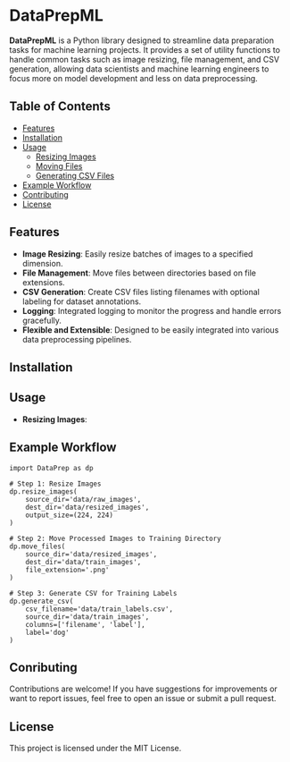 # DataPrepML

**DataPrepML** is a Python library designed to streamline data preparation tasks for machine learning projects. It provides a set of utility functions to handle common tasks such as image resizing, file management, and CSV generation, allowing data scientists and machine learning engineers to focus more on model development and less on data preprocessing.

## Table of Contents

- [Features](#features)
- [Installation](#installation)
- [Usage](#usage)
  - [Resizing Images](#resizing-images)
  - [Moving Files](#moving-files)
  - [Generating CSV Files](#generating-csv-files)
- [Example Workflow](#example-workflow)
- [Contributing](#contributing)
- [License](#license)

## Features

- **Image Resizing**: Easily resize batches of images to a specified dimension.
- **File Management**: Move files between directories based on file extensions.
- **CSV Generation**: Create CSV files listing filenames with optional labeling for dataset annotations.
- **Logging**: Integrated logging to monitor the progress and handle errors gracefully.
- **Flexible and Extensible**: Designed to be easily integrated into various data preprocessing pipelines.

## Installation

## Usage

- **Resizing Images**:

## Example Workflow

```
import DataPrep as dp

# Step 1: Resize Images
dp.resize_images(
    source_dir='data/raw_images',
    dest_dir='data/resized_images',
    output_size=(224, 224)
)

# Step 2: Move Processed Images to Training Directory
dp.move_files(
    source_dir='data/resized_images',
    dest_dir='data/train_images',
    file_extension='.png'
)

# Step 3: Generate CSV for Training Labels
dp.generate_csv(
    csv_filename='data/train_labels.csv',
    source_dir='data/train_images',
    columns=['filename', 'label'],
    label='dog'
)
```

## Conributing

Contributions are welcome! If you have suggestions for improvements or want to report issues, feel free to open an issue or submit a pull request.

## License

This project is licensed under the MIT License.
